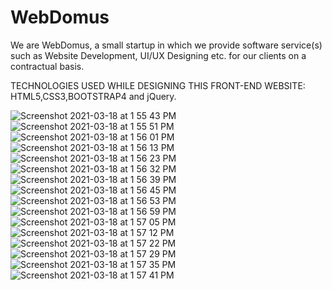 # WebDomus
We are WebDomus, a small startup in which we provide software  service(s) such as Website Development, UI/UX Designing etc. for our clients on a contractual basis.

TECHNOLOGIES USED WHILE DESIGNING THIS FRONT-END WEBSITE: HTML5,CSS3,BOOTSTRAP4 and jQuery.

![Screenshot 2021-03-18 at 1 55 43 PM](https://user-images.githubusercontent.com/44583018/111595609-4be3fc80-87f2-11eb-987c-4902c459cc31.png)
![Screenshot 2021-03-18 at 1 55 51 PM](https://user-images.githubusercontent.com/44583018/111596000-b6953800-87f2-11eb-80b3-b326a14913a2.png)
![Screenshot 2021-03-18 at 1 56 01 PM](https://user-images.githubusercontent.com/44583018/111596026-bac15580-87f2-11eb-93c4-cbd3be371762.png)
![Screenshot 2021-03-18 at 1 56 13 PM](https://user-images.githubusercontent.com/44583018/111596037-bdbc4600-87f2-11eb-85ac-6c2757a8f8b5.png)
![Screenshot 2021-03-18 at 1 56 23 PM](https://user-images.githubusercontent.com/44583018/111596087-cd3b8f00-87f2-11eb-899a-f338f1f8f61a.png)
![Screenshot 2021-03-18 at 1 56 32 PM](https://user-images.githubusercontent.com/44583018/111596100-d0cf1600-87f2-11eb-8088-34d9542d5cf7.png)
![Screenshot 2021-03-18 at 1 56 39 PM](https://user-images.githubusercontent.com/44583018/111596120-d4629d00-87f2-11eb-8927-0121d39e98d7.png)
![Screenshot 2021-03-18 at 1 56 45 PM](https://user-images.githubusercontent.com/44583018/111596139-d75d8d80-87f2-11eb-8951-a5d342734c78.png)
![Screenshot 2021-03-18 at 1 56 53 PM](https://user-images.githubusercontent.com/44583018/111596152-da587e00-87f2-11eb-8ef4-caf4d5d3f524.png)
![Screenshot 2021-03-18 at 1 56 59 PM](https://user-images.githubusercontent.com/44583018/111596161-dd536e80-87f2-11eb-868b-4e6132ae7bd2.png)
![Screenshot 2021-03-18 at 1 57 05 PM](https://user-images.githubusercontent.com/44583018/111596172-e04e5f00-87f2-11eb-92fe-f635244ab5a6.png)
![Screenshot 2021-03-18 at 1 57 12 PM](https://user-images.githubusercontent.com/44583018/111596196-e80e0380-87f2-11eb-9c8c-0b67a535dd98.png)
![Screenshot 2021-03-18 at 1 57 22 PM](https://user-images.githubusercontent.com/44583018/111596219-ee03e480-87f2-11eb-9592-0f8b93941b90.png)
![Screenshot 2021-03-18 at 1 57 29 PM](https://user-images.githubusercontent.com/44583018/111596229-f0663e80-87f2-11eb-90fb-ee7581d44ece.png)
![Screenshot 2021-03-18 at 1 57 35 PM](https://user-images.githubusercontent.com/44583018/111596248-f5c38900-87f2-11eb-9f2c-1bfa54e5b713.png)
![Screenshot 2021-03-18 at 1 57 41 PM](https://user-images.githubusercontent.com/44583018/111596257-f8be7980-87f2-11eb-81fe-230f3d50028b.png)

